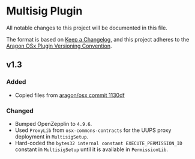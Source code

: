 # Multisig Plugin

All notable changes to this project will be documented in this file.

The format is based on [Keep a Changelog](https://keepachangelog.com/en/1.0.0/),
and this project adheres to the [Aragon OSx Plugin Versioning Convention](https://devs.aragon.org/docs/osx/how-to-guides/plugin-development/publication/versioning).

## v1.3

### Added

- Copied files from [aragon/osx commit 1130df](https://github.com/aragon/osx/commit/1130dfce94fd294c4341e91a8f3faccc54cf43b7)

### Changed

- Bumped OpenZepplin to `4.9.6`.
- Used `ProxyLib` from `osx-commons-contracts` for the UUPS proxy deployment in `MultisigSetup`.
- Hard-coded the `bytes32 internal constant EXECUTE_PERMISSION_ID` constant in `MultisigSetup` until it is available in `PermissionLib`.
